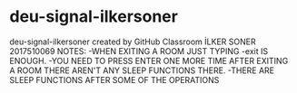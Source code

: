 # deu-signal-ilkersoner
deu-signal-ilkersoner created by GitHub Classroom
İLKER SONER 2017510069
NOTES: 
-WHEN EXITING A ROOM JUST TYPING -exit IS ENOUGH.
-YOU NEED TO PRESS ENTER ONE MORE TIME AFTER EXITING A ROOM THERE AREN'T ANY SLEEP FUNCTIONS THERE.
-THERE ARE SLEEP FUNCTIONS AFTER SOME OF THE OPERATIONS
